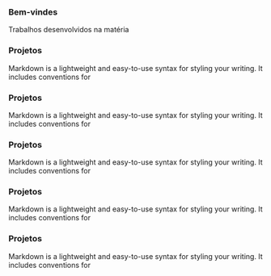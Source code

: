 ### Bem-vindes

Trabalhos desenvolvidos na matéria 


### Projetos

Markdown is a lightweight and easy-to-use syntax for styling your writing. It includes conventions for

### Projetos

Markdown is a lightweight and easy-to-use syntax for styling your writing. It includes conventions for

### Projetos

Markdown is a lightweight and easy-to-use syntax for styling your writing. It includes conventions for

### Projetos

Markdown is a lightweight and easy-to-use syntax for styling your writing. It includes conventions for

### Projetos

Markdown is a lightweight and easy-to-use syntax for styling your writing. It includes conventions for

